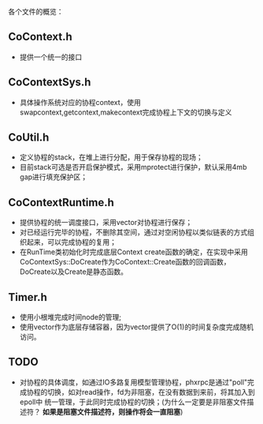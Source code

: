 各个文件的概览：
## CoContext.h 
- 提供一个统一的接口

## CoContextSys.h
- 具体操作系统对应的协程context，使用swapcontext,getcontext,makecontext完成协程上下文的切换与定义

## CoUtil.h
- 定义协程的stack，在堆上进行分配，用于保存协程的现场；
- 目前stack可选是否开启保护模式，采用mprotect进行保护，默认采用4mb gap进行填充保护区；

## CoContextRuntime.h
- 提供协程的统一调度接口，采用vector对协程进行保存；
- 对已经运行完毕的协程，不删除其空间，通过对空闲协程以类似链表的方式组织起来，可以完成协程的复用；
- 在RunTime类初始化时完成底层Context create函数的确定，在实现中采用CoContextSys::DoCreate作为CoContext::Create函数的回调函数，DoCreate以及Create是静态函数。

## Timer.h
- 使用小根堆完成时间node的管理;
- 使用vector作为底层存储容器，因为vector提供了O(1)的时间复杂度完成随机访问。

## TODO
- 对协程的具体调度，如通过IO多路复用模型管理协程，phxrpc是通过"poll"完成协程的切换，如对read操作，fd为非阻塞，在没有数据到来前，将其加入到epoll中
统一管理，于此同时完成协程的切换；(为什么一定要是非阻塞文件描述符？ **如果是阻塞文件描述符，则操作将会一直阻塞**)
